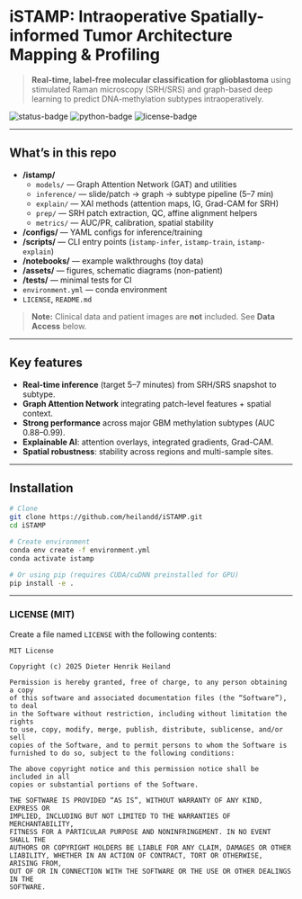 # iSTAMP: Intraoperative Spatially-informed Tumor Architecture Mapping & Profiling

> **Real-time, label-free molecular classification for glioblastoma** using stimulated Raman microscopy (SRH/SRS) and graph-based deep learning to predict DNA-methylation subtypes intraoperatively.

![status-badge](https://img.shields.io/badge/status-research-prototype)
![python-badge](https://img.shields.io/badge/python-3.10%2B-blue)
![license-badge](https://img.shields.io/badge/license-MIT-green)

---

## What’s in this repo

- **/istamp/**
  - `models/` — Graph Attention Network (GAT) and utilities
  - `inference/` — slide/patch → graph → subtype pipeline (5–7 min)
  - `explain/` — XAI methods (attention maps, IG, Grad-CAM for SRH)
  - `prep/` — SRH patch extraction, QC, affine alignment helpers
  - `metrics/` — AUC/PR, calibration, spatial stability
- **/configs/** — YAML configs for inference/training
- **/scripts/** — CLI entry points (`istamp-infer`, `istamp-train`, `istamp-explain`)
- **/notebooks/** — example walkthroughs (toy data)
- **/assets/** — figures, schematic diagrams (non-patient)
- **/tests/** — minimal tests for CI
- `environment.yml` — conda environment
- `LICENSE`, `README.md`

> **Note:** Clinical data and patient images are **not** included. See **Data Access** below.

---

## Key features

- **Real-time inference** (target 5–7 minutes) from SRH/SRS snapshot to subtype.
- **Graph Attention Network** integrating patch-level features + spatial context.
- **Strong performance** across major GBM methylation subtypes (AUC 0.88–0.99).
- **Explainable AI**: attention overlays, integrated gradients, Grad-CAM.
- **Spatial robustness**: stability across regions and multi-sample sites.

---

## Installation

```bash
# Clone
git clone https://github.com/heilandd/iSTAMP.git
cd iSTAMP

# Create environment
conda env create -f environment.yml
conda activate istamp

# Or using pip (requires CUDA/cuDNN preinstalled for GPU)
pip install -e .
```


---

### LICENSE (MIT)

Create a file named `LICENSE` with the following contents:

```text
MIT License

Copyright (c) 2025 Dieter Henrik Heiland

Permission is hereby granted, free of charge, to any person obtaining a copy
of this software and associated documentation files (the “Software”), to deal
in the Software without restriction, including without limitation the rights
to use, copy, modify, merge, publish, distribute, sublicense, and/or sell
copies of the Software, and to permit persons to whom the Software is
furnished to do so, subject to the following conditions:

The above copyright notice and this permission notice shall be included in all
copies or substantial portions of the Software.

THE SOFTWARE IS PROVIDED “AS IS”, WITHOUT WARRANTY OF ANY KIND, EXPRESS OR
IMPLIED, INCLUDING BUT NOT LIMITED TO THE WARRANTIES OF MERCHANTABILITY,
FITNESS FOR A PARTICULAR PURPOSE AND NONINFRINGEMENT. IN NO EVENT SHALL THE
AUTHORS OR COPYRIGHT HOLDERS BE LIABLE FOR ANY CLAIM, DAMAGES OR OTHER
LIABILITY, WHETHER IN AN ACTION OF CONTRACT, TORT OR OTHERWISE, ARISING FROM,
OUT OF OR IN CONNECTION WITH THE SOFTWARE OR THE USE OR OTHER DEALINGS IN THE
SOFTWARE.

